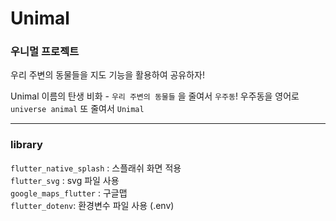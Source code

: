 # Unimal

### 우니멀 프로젝트
우리 주변의 동물들을 지도 기능을 활용하여 공유하자!

Unimal 이름의 탄생 비화 - `우리 주변의 동물들` 을 줄여서 `우주동`! 우주동을 영어로 `universe animal` 또 줄여서 `Unimal`

<hr/>

### library
`flutter_native_splash` : 스플래쉬 화면 적용 <br>
`flutter_svg` : svg 파일 사용 <br>
`google_maps_flutter` : 구글맵 <br>
`flutter_dotenv`: 환경변수 파일 사용 (.env) <br>
 



